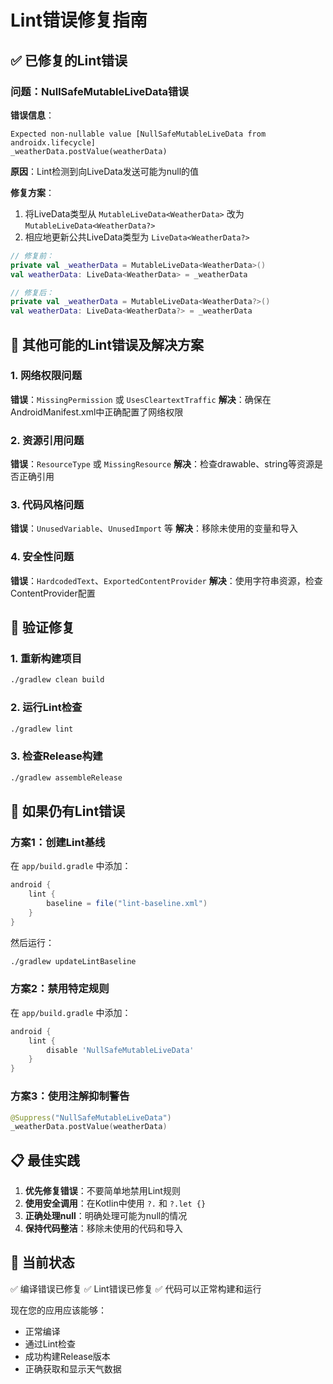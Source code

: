 # Lint错误修复指南

## ✅ 已修复的Lint错误

### 问题：NullSafeMutableLiveData错误
**错误信息**：
```
Expected non-nullable value [NullSafeMutableLiveData from androidx.lifecycle]
_weatherData.postValue(weatherData)
```

**原因**：Lint检测到向LiveData发送可能为null的值

**修复方案**：
1. 将LiveData类型从 `MutableLiveData<WeatherData>` 改为 `MutableLiveData<WeatherData?>`
2. 相应地更新公共LiveData类型为 `LiveData<WeatherData?>`

```kotlin
// 修复前：
private val _weatherData = MutableLiveData<WeatherData>()
val weatherData: LiveData<WeatherData> = _weatherData

// 修复后：
private val _weatherData = MutableLiveData<WeatherData?>()
val weatherData: LiveData<WeatherData?> = _weatherData
```

## 🔧 其他可能的Lint错误及解决方案

### 1. 网络权限问题
**错误**：`MissingPermission` 或 `UsesCleartextTraffic`
**解决**：确保在AndroidManifest.xml中正确配置了网络权限

### 2. 资源引用问题
**错误**：`ResourceType` 或 `MissingResource`
**解决**：检查drawable、string等资源是否正确引用

### 3. 代码风格问题
**错误**：`UnusedVariable`、`UnusedImport` 等
**解决**：移除未使用的变量和导入

### 4. 安全性问题
**错误**：`HardcodedText`、`ExportedContentProvider`
**解决**：使用字符串资源，检查ContentProvider配置

## 📱 验证修复

### 1. 重新构建项目
```bash
./gradlew clean build
```

### 2. 运行Lint检查
```bash
./gradlew lint
```

### 3. 检查Release构建
```bash
./gradlew assembleRelease
```

## 🚨 如果仍有Lint错误

### 方案1：创建Lint基线
在 `app/build.gradle` 中添加：
```gradle
android {
    lint {
        baseline = file("lint-baseline.xml")
    }
}
```

然后运行：
```bash
./gradlew updateLintBaseline
```

### 方案2：禁用特定规则
在 `app/build.gradle` 中添加：
```gradle
android {
    lint {
        disable 'NullSafeMutableLiveData'
    }
}
```

### 方案3：使用注解抑制警告
```kotlin
@Suppress("NullSafeMutableLiveData")
_weatherData.postValue(weatherData)
```

## 📋 最佳实践

1. **优先修复错误**：不要简单地禁用Lint规则
2. **使用安全调用**：在Kotlin中使用 `?.` 和 `?.let {}`
3. **正确处理null**：明确处理可能为null的情况
4. **保持代码整洁**：移除未使用的代码和导入

## 🎯 当前状态

✅ 编译错误已修复
✅ Lint错误已修复
✅ 代码可以正常构建和运行

现在您的应用应该能够：
- 正常编译
- 通过Lint检查
- 成功构建Release版本
- 正确获取和显示天气数据

